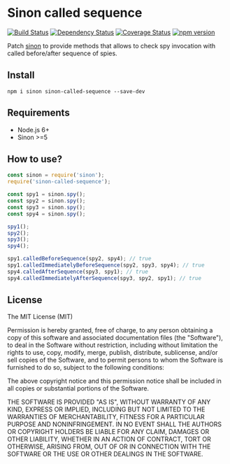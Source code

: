 # Sinon called sequence

[![Build Status](https://travis-ci.org/killmenot/sinon-called-sequence.svg?branch=master)](https://travis-ci.org/killmenot/sinon-called-sequence)
[![Dependency Status](https://david-dm.org/killmenot/sinon-called-sequence.svg)](https://david-dm.org/killmenot/sinon-called-sequence)
[![Coverage Status](https://coveralls.io/repos/github/killmenot/sinon-called-sequence/badge.svg?branch=master)](https://coveralls.io/github/killmenot/sinon-called-sequence?branch=master)
[![npm version](https://img.shields.io/npm/v/sinon-called-sequence.svg)](https://www.npmjs.com/package/sinon-called-sequence)

Patch [sinon](https://sinonjs.org "sinon") to provide methods that allows to check spy invocation with called before/after sequence of spies.


## Install

```
npm i sinon sinon-called-sequence --save-dev
```

## Requirements
 - Node.js 6+
 - Sinon >=5


## How to use?

```js
const sinon = require('sinon');
require('sinon-called-sequence');

const spy1 = sinon.spy();
const spy2 = sinon.spy();
const spy3 = sinon.spy();
const spy4 = sinon.spy();

spy1();
spy2();
spy3();
spy4();

spy1.calledBeforeSequence(spy2, spy4); // true
spy1.calledImmediatelyBeforeSequence(spy2, spy3, spy4); // true
spy4.calledAfterSequence(spy3, spy1); // true
spy4.calledImmediatelyAfterSequence(spy3, spy2, spy1); // true
```


## License

The MIT License (MIT)

Permission is hereby granted, free of charge, to any person obtaining a copy
of this software and associated documentation files (the "Software"), to deal
in the Software without restriction, including without limitation the rights
to use, copy, modify, merge, publish, distribute, sublicense, and/or sell
copies of the Software, and to permit persons to whom the Software is
furnished to do so, subject to the following conditions:

The above copyright notice and this permission notice shall be included in all
copies or substantial portions of the Software.

THE SOFTWARE IS PROVIDED "AS IS", WITHOUT WARRANTY OF ANY KIND, EXPRESS OR
IMPLIED, INCLUDING BUT NOT LIMITED TO THE WARRANTIES OF MERCHANTABILITY,
FITNESS FOR A PARTICULAR PURPOSE AND NONINFRINGEMENT. IN NO EVENT SHALL THE
AUTHORS OR COPYRIGHT HOLDERS BE LIABLE FOR ANY CLAIM, DAMAGES OR OTHER
LIABILITY, WHETHER IN AN ACTION OF CONTRACT, TORT OR OTHERWISE, ARISING FROM,
OUT OF OR IN CONNECTION WITH THE SOFTWARE OR THE USE OR OTHER DEALINGS IN THE
SOFTWARE.